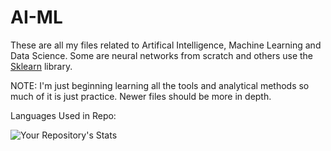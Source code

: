 # AI-ML
These are all my files related to Artifical Intelligence, Machine Learning and Data Science. Some are neural networks from scratch and others use the [Sklearn](https://scikit-learn.org/stable/) library.

NOTE: I'm just beginning learning all the tools and analytical methods so much of it is just practice. Newer files should be more in depth. 

Languages Used in Repo:

![Your Repository's Stats](https://github-readme-stats.vercel.app/api/top-langs/?username=ljep42&theme=blue-green&layout=compact&exclude_repo=CherwellZingbox,CherwellSecApp,web,Quicken,NN_Classifier,HackerRank,ProjectEuler,JHU605.601)
